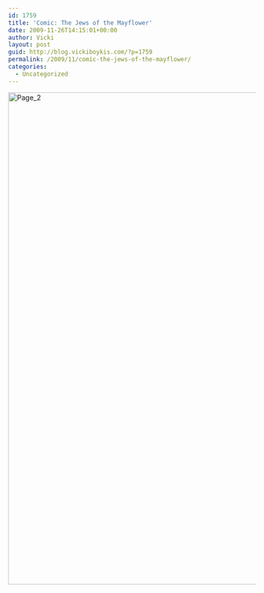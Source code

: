 ```yaml
---
id: 1759
title: 'Comic: The Jews of the Mayflower'
date: 2009-11-26T14:15:01+00:00
author: Vicki
layout: post
guid: http://blog.vickiboykis.com/?p=1759
permalink: /2009/11/comic-the-jews-of-the-mayflower/
categories:
  - Uncategorized
---
```

[<img class="aligncenter size-full wp-image-1760" title="Page_2" src="http://blog.vickiboykis.com/wp-content/uploads/2009/11/Page_21.jpg" alt="Page_2" width="612" height="1000" />](http://blog.vickiboykis.com/wp-content/uploads/2009/11/Page_21.jpg)